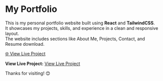 
# My Portfolio 
 
              

This is my personal portfolio website built using **React** and **TailwindCSS**.  
It showcases my projects, skills, and experience in a clean and responsive layout.  
The website includes sections like About Me, Projects, Contact, and Resume download.  
   
  [🌐 View Live Project](https://shubham-rawat.netlify.app)

  **View Live Project:** [View Live Project](https://your-live-demo-link.netlify.app)

   Thanks for visiting! 😊
